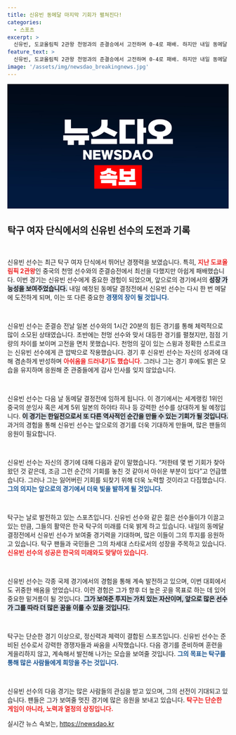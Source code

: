 ```yaml
---
title: 신유빈 동메달 마지막 기회가 펼쳐진다!
categories:
  - 스포츠
excerpt: >
  신유빈, 도쿄올림픽 2관왕 천멍과의 준결승에서 고전하며 0-4로 패배. 하지만 내일 동메달 결정전에서 다시 한번 메달에 도전할 예정이다. 밝은 모습으로 팬들에게 인사한 그녀의 열정에 기대가 모인다!
feature_text: >
  신유빈, 도쿄올림픽 2관왕 천멍과의 준결승에서 고전하며 0-4로 패배. 하지만 내일 동메달 결정전에서 다시 한번 메달에 도전할 예정이다. 밝은 모습으로 팬들에게 인사한 그녀의 열정에 기대가 모인다!
image: '/assets/img/newsdao_breakingnews.jpg'
---
```


<p><img src="/assets/img/newsdao_breakingnews.jpg" alt="ontimetimes 속보" /></p>

<h2 data-ke-size="size26">탁구 여자 단식에서의 신유빈 선수의 도전과 기록</h2>

<p data-ke-size="size16">&nbsp;</p>

<p>신유빈 선수는 최근 탁구 여자 단식에서 뛰어난 경쟁력을 보였습니다. 특히, <b><span style="color: #ee2323;">지난 도쿄올림픽 2관왕</span></b>인 중국의 천멍 선수와의 준결승전에서 최선을 다했지만 아쉽게 패배했습니다. 이번 경기는 신유빈 선수에게 중요한 경험이 되었으며, 앞으로의 경기에서의 <b><span style="background-color: #21538527;">성장 가능성을 보여주었습니다.</span></b> 내일 예정된 동메달 결정전에서 신유빈 선수는 다시 한 번 메달에 도전하게 되며, 이는 또 다른 중요한 <b><span style="color: #1a5490;">경쟁의 장이 될 것입니다.</span></b></p>

<p>&nbsp;</p>

<p>신유빈 선수는 준결승 전날 일본 선수와의 1시간 20분의 힘든 경기를 통해 체력적으로 많이 소모된 상태였습니다. 초반에는 천멍 선수와 맞서 대등한 경기를 펼쳤지만, 점점 기량의 차이를 보이며 고전을 면치 못했습니다. 천멍의 깊이 있는 스윙과 정확한 스트로크는 신유빈 선수에게 큰 압박으로 작용했습니다. 경기 후 신유빈 선수는 자신의 성과에 대해 겸손하게 반성하며 <b><span style="color: #ee2323;">아쉬움을 드러내기도 했습니다.</span></b> 그러나 그는 경기 후에도 밝은 모습을 유지하며 응원해 준 관중들에게 감사 인사를 잊지 않았습니다.</p>

<p>&nbsp;</p>

<p>신유빈 선수는 다음 날 동메달 결정전에 임하게 됩니다. 이 경기에서는 세계랭킹 1위인 중국의 쑨잉사 혹은 세계 5위 일본의 하야타 히나 등 강력한 선수를 상대하게 될 예정입니다. <b><span style="background-color: #21538527;">이 경기는 한일전으로서 또 다른 역사적인 순간을 만들 수 있는 기회가 될 것입니다.</span></b> 과거의 경험을 통해 신유빈 선수는 앞으로의 경기를 더욱 기대하게 만들며, 많은 팬들의 응원이 필요합니다. </p>

<p>&nbsp;</p>

<p>신유빈 선수는 자신의 경기에 대해 다음과 같이 말했습니다. “저한테 몇 번 기회가 찾아왔던 것 같은데, 조금 그런 순간의 기회를 놓친 것 같아서 아쉬운 부분이 있다”고 언급했습니다. 그러나 그는 잃어버린 기회를 되찾기 위해 더욱 노력할 것이라고 다짐했습니다. <b><span style="color: #1a5490;">그의 의지는 앞으로의 경기에서 더욱 빛을 발하게 될 것입니다.</span></b></p>

<p>&nbsp;</p>

<p>탁구는 날로 발전하고 있는 스포츠입니다. 신유빈 선수와 같은 젊은 선수들이갸 이끌고 있는 만큼, 그들의 활약은 한국 탁구의 미래를 더욱 밝게 하고 있습니다. 내일의 동메달 결정전에서 신유빈 선수가 보여줄 경기력을 기대하며, 많은 이들이 그의 투지를 응원하고 있습니다. 탁구 팬들과 국민들은 그의 차세대 스타로서의 성장을 주목하고 있습니다. <b><span style="color: #ee2323;">신유빈 선수의 성공은 한국의 미래와도 맞닿아 있습니다.</span></b></p>

<p>&nbsp;</p>

<p>신유빈 선수는 각종 국제 경기에서의 경험을 통해 계속 발전하고 있으며, 이번 대회에서도 귀중한 배움을 얻었습니다. 이런 경험은 그가 향후 더 높은 곳을 목표로 하는 데 있어 중요한 밑거름이 될 것입니다. <b><span style="background-color: #21538527;">그가 보여준 투지는 가치 있는 자산이며, 앞으로 많은 선수가 그를 따라 더 많은 꿈을 이룰 수 있을 것입니다.</span></b> </p>

<p>&nbsp;</p>

<p>탁구는 단순한 경기 이상으로, 정신력과 체력이 결합된 스포츠입니다. 신유빈 선수는 준비된 선수로서 강력한 경쟁자들과 싸움을 시작했습니다. 다음 경기를 준비하며 훈련을 게을리하지 않고, 계속해서 발전해 나가는 모습을 보여줄 것입니다. <b><span style="color: #1a5490;">그의 목표는 탁구를 통해 많은 사람들에게 희망을 주는 것입니다.</span></b></p>

<p>&nbsp;</p>

<p>신유빈 선수의 다음 경기는 많은 사람들의 관심을 받고 있으며, 그의 선전이 기대되고 있습니다. 팬들은 그가 보여줄 멋진 경기에 많은 응원을 보내고 있습니다. <b><span style="color: #ee2323;">탁구는 단순한 게임이 아니라, 노력과 열정의 상징입니다.</span></b> </p>
실시간 뉴스 속보는, <a href="https://newsdao.kr" rel="dofollow">https://newsdao.kr</a>



